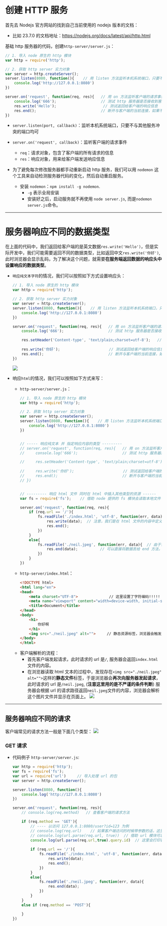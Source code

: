 # 创建 HTTP 服务
首先去 Nodejs 官方网站的找到自己当前使用的 nodejs 版本的文档：
- 比如 23.7.0 的文档地址：https://nodejs.org/docs/latest/api/http.html

基础 http 服务器的代码，创建`http-server/server.js`：
```js
// 1. 导入 node 原生的 http 模块
var http = require('http');

// 2. 获取 http server 实力对象
var server = http.createServer();
server.listen(8080, function(){    // 用 listen 方法监听本机系统端口，只要不与其他服务冲突的端口均可
    console.log('http://127.0.0.1:8080')
})

server.on('request', function(req, res){   // 用 on 方法监听客户端的请求事件
    console.log('666');                    // 测试 http 服务器是否接收到客户端请求
    res.write('Hello');                     // 测试返回给客户端的响应信息
    res.end();                             // 断开与客户端的当前连接，如果不断开的话，客户端会认为服务器仍然需要继续处理某些事情，从而卡在加载的页面
})   
```
- `server.listen(port, callback)`：监听本机系统端口，只要不与其他服务冲突的端口均可

- `server.on('request', callback)`：监听客户端的请求事件
  - `req`：请求对象，包含了客户端的所有请求的信息
  - `res`：响应对象，用来给客户端发送响应信息

- 为了避免每次修改服务器都手动重新启动 http 服务，我们可以用 `nodemon` 这个工具来自动检测服务器代码的变化，然后自动重启服务。
  - 安装 `nodemon`：`npm install -g nodemon`.  
    - `-g` 表示全局安装
    - 安装好之后，启动服务就不再使用 `node server.js`, 而是`nodemon server.js`命令。


---

# 服务器响应不同的数据类型
在上面的代码中，我们返回给客户端的是英文数据`res.write('Hello')`，但是实际开发中，我们可能需要返回不同的数据类型，比如返回中文`res.write('你好')`, 此时浏览器会显示乱码，为了解决这个问题，就需要**在服务端返回数据的响应头中设置响应的数据类型**。

- `响应纯文本字符`的情况，我们可以按照如下方式设置响应头：
    ```js
    // 1. 导入 node 原生的 http 模块
    var http = require('http');

    // 2. 获取 http server 实力对象
    var server = http.createServer();
    server.listen(8080, function(){    // 用 listen 方法监听本机系统端口，只要不与其他服务冲突的端口均可
        console.log('http://127.0.0.1:8080')
    })

    server.on('request', function(req, res){   // 用 on 方法监听客户端的请求事件
        console.log('666');                    // 测试 http 服务器是否接收到客户端请求

        res.setHeader('Content-type', 'text/plain;charset=utf-8');   // Content-type 用来说明我要设置的是内容的类型，text/plain;charset=utf-8 表示具体返回的是纯文本信息并且使用 utf-8 字符编码，
        
        res.write('你好');                      // 测试返回给客户端的响应信息
        res.end();                             // 断开与客户端的当前连接，如果不断开的话，客户端会认为服务器仍然需要继续处理某些事情，从而卡在加载的页面
    })   
    ```
    ![](node创建http服务器_images/设置http-server相应头的纯文本字符编码.png)

- 响应`html`的情况，我们可以按照如下方式来写：
  - `http-server/server.js`：
    ```js
    // 1. 导入 node 原生的 http 模块
    var http = require('http');

    // 2. 获取 http server 实力对象
    var server = http.createServer();
    server.listen(8080, function(){    // 用 listen 方法监听本机系统端口，只要不与其他服务冲突的端口均可
        console.log('http://127.0.0.1:8080')
    })


    // ----- 响应纯文本 并 指定响应内容的类型 ---------
    // server.on('request', function(req, res){   // 用 on 方法监听客户端的请求事件
    //     console.log('666');                    // 测试 http 服务器是否接收到客户端请求

    //     res.setHeader('Content-type', 'text/plain;charset=utf-8');   // Content-type 用来说明我要设置的是内容的类型，text/plain;charset=utf-8 表示具体返回的是纯文本信息并且使用 utf-8 字符编码，
        
    //     res.write('你好');                      // 测试返回给客户端的响应信息
    //     res.end();                             // 断开与客户端的当前连接，如果不断开的话，客户端会认为服务器仍然需要继续处理某些事情，从而卡在加载的页面
    // })   


    // --------- 响应 html 文件 同时在 html 中插入其他类型的资源 ------
    var fs = require('fs');    // 借助 node 提供的 fs 模块去读取本地文件

    server.on('request', function(req, res){
        if (req.url == '/'){
            fs.readFile('./index.html', 'utf-8', function(err, data){
                res.write(data);  // 注意，我们是在 html 文件的内容中定义了响应类型以及字符编码，所以这里不用设置
                res.end();
            })
        }
        else{
            fs.readFile('./neil.jpeg', function(err, data){  // 由于读取的是图片，我们可以不指定读取的字符编码，直接写回调函数即可
                res.end(data);          // 可以直接将数据丢给 end 方法，它的作用其实跟上面先 writer 再 end 是一样的
            })
        }
    })
    ```
  - `http-server/index.html`：
    ```html
    <!DOCTYPE html>
    <html lang="en">
    <head>
        <meta charset="UTF-8">              // 这里设置了字符编码!!!!!
        <meta name="viewport" content="width=device-width, initial-scale=1.0">
        <title>Document</title>
    </head>
    <body>
        <h1>
            你好啊
        </h1>
        <img src="./neil.jpeg" alt="">     // 静态资源标签，浏览器会触发二次请求
    </body>
    </html>
    ```
  - 客户端解析的流程：
    - 首先客户端发起请求，此时请求的 url 是`/`, 服务器会返回`index.html`文件的内容。
    - 在浏览器读取 html 文本的过程中，发现存在```<img src="./neil.jpeg" alt="">```这样的**静态文件**标签，于是浏览器会**再次向服务器发起请求**，此时请求的 url 是`/neil.jpeg`, (**注意这里用的是不严谨的条件判断**) 服务器会根据 url 的请求路径返回`neil.jpeg`文件的内容，浏览器会解析这个图片文件并显示在页面上。
    ![](node创建http服务器_images/浏览器读取html后再次发起请求_读取图片.png)


---

## 服务器响应不同的请求
客户端常见的请求方法一般是下面几个类型：
![](node创建http服务器_images/客户端请求类型.png)

### GET 请求

- 代码例子 `http-server/server.js`:
    ```js
    var http = require('http');
    var fs = require('fs'); 
    var url = require('url')     // 导入处理 url 的包
    var server = http.createServer();

    server.listen(8080, function(){
        console.log('http://127.0.0.1:8080')
    })

    server.on('request', function(req, res){
        // console.log(req.method)   // 查看客户端的请求方法

        if (req.method == 'GET'){
            // ---- 以访问 127.0.0.1:8080/user?id=123 为例
            // console.log(req.url)    // 如果客户端访问的时候带参数的话，这里会打印出 /user?id=123
            // console.log(url.parse(req.url, true))  // 借助 url 模块可以解析客户端请求时附带的参数，true 表示处理参数字符串，此时会返回一个对象
            console.log(url.parse(req.url,true).query.id)  // 这里会打印客户端请求参数中的具体参数，打印出 123
            
            if (req.url == '/'){
                fs.readFile('./index.html', 'utf-8', function(err, data){
                    res.write(data);
                    res.end();
                })
            }
            else{
                fs.readFile('./neil.jpeg', function(err, data){  
                    res.end(data);         
                })
            }
        }
        else if (req.method == 'POST'){

        }
    })

    ```

